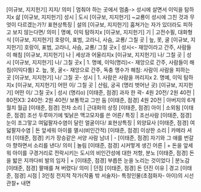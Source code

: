 
[이규보, 지지헌기] 지지/ 의미			| 멈춰야 하는 곳에서 멈춤-> 성시에 살면서 이익을 탐하지x 삶
[이규보, 지지헌기] 성시			| 도시
[이규보, 지지헌기] ~교룡이 성시에 그친 것과 무엇이 다르겠는가?/ 표현상특징			| 설의
[이규보, 지지헌기] 훔쳐가는 자가 있더라도 피하고 보지 않는다면/ 의미			| 명예, 이익 탐하지x
[이규보, 지지헌기] 기			| 고전수필, 대화형식
[이규보, 지지헌기] 호랑이, 표범, 고라니, 사슴, 교룡/ 그칠 곳			| 늪, 못, 굴
[이규보, 지지헌기] 호랑이, 표범, 고라니, 사슴, 교룡/ 그칠 곳x			| 성시<- 재앙이라고 간주, 사람들이 해침
[이규보, 지지헌기] 나			| 세상과 어울리지x
[이규보, 지지헌기] 나/ 그칠 곳			| 성시
[이규보, 지지헌기] 나/ 그칠 곳x			| 1. 명예, 이익(명리)<- 재앙으로 간주, 사람들이 해침(이익다툼) 2. 늪, 못, 굴<- 재앙으로 간주, 독충 맹수가 해침: 사람이 사람을 피하는 곳
[이규보, 지지헌기] 나/ 그칠 곳- 성시			| 1. 사람은 사람을 꺼리지x 2. 명예, 이익 탐하지x
[이규보, 지지헌기] 어떤 이/ 그칠 곳			| 산림, 궁곡 (명리 벗어난 곳)
[이규보, 지지헌기] 어떤 이/ 그칠 곳x			| 성시 (명리o)
[이태준, 점경] 과자 한 곽- 4원 20전/ 2원 40전			| 80전X3: 240전: 2원 40전/ 보통학교 그만 둠
[이태준, 점경] 4원 20전			| 아버지의 6개월치 월급
[이태준, 점경] 전차 소리			| 근대화의 상징
[이태준, 점경] 아이			| 소외됨
[이태준, 점경] 조선 두루마기에 빛낡은 맥고모자를 쓴 어른/ 특징			| 조선사람
[이태준, 점경] 눈이 조그맣고 여덟팔자수염이 달린 얼굴이다/ 표현상특징			| 외양묘사
[이태준, 점경] 여덟팔자수염			| 돈 앞세워 아이를 멸시(비인간적)
[이태준, 점경] 이상한 소리			| 카메라 셔터
[이태준, 점경] 키가 장승같은 서양 사람 남녀			| -
[이태준, 점경] 자기와 그 애를 번갈아 향하면서 소리를 낸다/ 의미			| 놀림
[이태준, 점경] 시커멓게 생긴 어른			| + 돈을 앞세워 아이를 구경거리로 전락시키는 도시의 비인간성에 대한 저항, 분노
[이태준, 점경] 돈을 밟은 지까다비 발의 임자			| +
[이태준, 점경] 부릅뜬 눈을 노리는 것이었다			| 분노감
[이태준, 점경] 팔매를 쳐 버렸다/ 의미			| 던짐
[이태준, 점경] 돈 던진 이유			| 경고
[이태준, 점경] 시점			| 3인칭 전지적 작가(작품 밖 서술자)- 특정인물(초점화자- 아이)의 시선 관찰+ 내면
